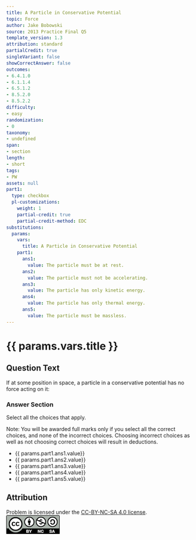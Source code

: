 ```yaml
---
title: A Particle in Conservative Potential
topic: Force
author: Jake Bobowski
source: 2013 Practice Final Q5
template_version: 1.3
attribution: standard
partialCredit: true
singleVariant: false
showCorrectAnswer: false
outcomes:
- 6.4.1.0
- 6.1.1.4
- 6.5.1.2
- 8.5.2.0
- 8.5.2.2
difficulty:
- easy
randomization:
- 0
taxonomy:
- undefined
span:
- section
length:
- short
tags:
- PW
assets: null
part1:
  type: checkbox
  pl-customizations:
    weight: 1
    partial-credit: true
    partial-credit-method: EDC
substitutions:
  params:
    vars:
      title: A Particle in Conservative Potential
    part1:
      ans1:
        value: The particle must be at rest.
      ans2:
        value: The particle must not be accelerating.
      ans3:
        value: The particle has only kinetic energy.
      ans4:
        value: The particle has only thermal energy.
      ans5:
        value: The particle must be massless.
---
```

# {{ params.vars.title }}

## Question Text

If at some position in space, a particle in a conservative potential has no force acting on it:

### Answer Section

Select all the choices that apply.

Note: You will be awarded full marks only if you select all the correct choices, and none of the incorrect choices. Choosing incorrect choices as well as not choosing correct choices will result in deductions.

- {{ params.part1.ans1.value}}
- {{ params.part1.ans2.value}}
- {{ params.part1.ans3.value}}
- {{ params.part1.ans4.value}}
- {{ params.part1.ans5.value}}

## Attribution

Problem is licensed under the [CC-BY-NC-SA 4.0 license](https://creativecommons.org/licenses/by-nc-sa/4.0/).<br> ![The Creative Commons 4.0 license requiring attribution-BY, non-commercial-NC, and share-alike-SA license.](https://raw.githubusercontent.com/firasm/bits/master/by-nc-sa.png)